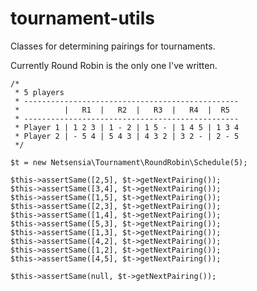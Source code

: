 # tournament-utils

Classes for determining pairings for tournaments.

Currently Round Robin is the only one I've written.

    /* 
     * 5 players
     * ------------------------------------------------
     *          |   R1  |   R2  |   R3  |   R4  |  R5
     * ------------------------------------------------
     * Player 1 | 1 2 3 | 1 - 2 | 1 5 - | 1 4 5 | 1 3 4
     * Player 2 | - 5 4 | 5 4 3 | 4 3 2 | 3 2 - | 2 - 5
     */
     
    $t = new Netsensia\Tournament\RoundRobin\Schedule(5);
    
    $this->assertSame([2,5], $t->getNextPairing());
    $this->assertSame([3,4], $t->getNextPairing());
    $this->assertSame([1,5], $t->getNextPairing());
    $this->assertSame([2,3], $t->getNextPairing());
    $this->assertSame([1,4], $t->getNextPairing());
    $this->assertSame([5,3], $t->getNextPairing());
    $this->assertSame([1,3], $t->getNextPairing());
    $this->assertSame([4,2], $t->getNextPairing());
    $this->assertSame([1,2], $t->getNextPairing());
    $this->assertSame([4,5], $t->getNextPairing());
     
    $this->assertSame(null, $t->getNextPairing());